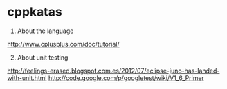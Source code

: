 cppkatas
========

1) About the language

http://www.cplusplus.com/doc/tutorial/

2) About unit testing

http://feelings-erased.blogspot.com.es/2012/07/eclipse-juno-has-landed-with-unit.html
http://code.google.com/p/googletest/wiki/V1_6_Primer
